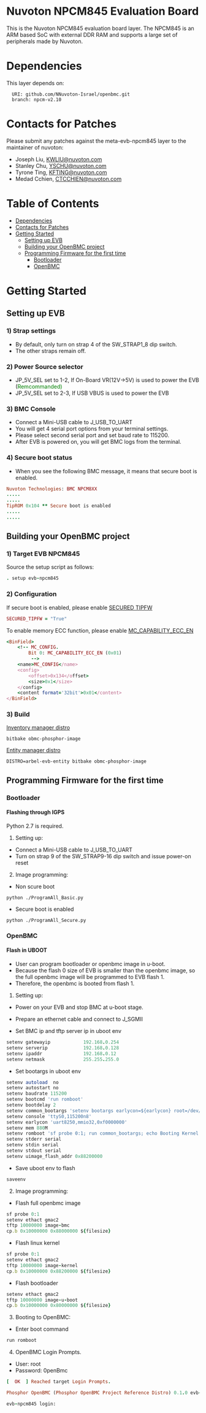 Nuvoton NPCM845 Evaluation Board
================

This is the Nuvoton NPCM845 evaluation board layer.
The NPCM845 is an ARM based SoC with external DDR RAM and 
supports a large set of peripherals made by Nuvoton. 

# Dependencies
This layer depends on:

```
  URI: github.com/NNuvoton-Israel/openbmc.git
  branch: npcm-v2.10
```

# Contacts for Patches

Please submit any patches against the meta-evb-npcm845 layer to the maintainer of nuvoton:
* Joseph Liu, <KWLIU@nuvoton.com>
* Stanley Chu, <YSCHU@nuvoton.com>
* Tyrone Ting, <KFTING@nuvoton.com>
* Medad Cchien, <CTCCHIEN@nuvoton.com>

# Table of Contents

- [Dependencies](#dependencies)
- [Contacts for Patches](#contacts-for-patches)
- [Getting Started](#getting-started)
  * [Setting up EVB](#setting-up-evb)
  * [Building your OpenBMC project](#building-your-openbmc-project)
  * [Programming Firmware for the first time](#programming-firmware-for-the-first-time)
    + [Bootloader](#bootloader)
    + [OpenBMC](#openbmc)

# Getting Started

## Setting up EVB

### 1) Strap settings
* By default, only turn on strap 4 of the SW_STRAP1_8 dip switch.
* The other straps remain off.

### 2) Power Source selector
* JP_5V_SEL set to 1-2, If On-Board VR(12V->5V) is used to power the EVB (<span style="color: green">Remcommanded)
* JP_5V_SEL set to 2-3, If USB VBUS is used to power the EVB

### 3) BMC Console

* Connect a Mini-USB cable to J_USB_TO_UART
* You will get 4 serial port options from your terminal settings.
* Please select second serial port and set baud rate to 115200.
* After EVB is powered on, you will get BMC logs from the terminal.

### 4) Secure boot status
* When you see the following BMC message, it means that secure boot is enabled.
```ruby
Nuvoton Technologies: BMC NPCM8XX
.....
.....
TipROM 0x104 ** Secure boot is enabled
.....
.....
```

## Building your OpenBMC project

### 1) Target EVB NPCM845
Source the setup script as follows:
```ruby
. setup evb-npcm845
```

### 2) Configuration

If secure boot is enabled, please enable [SECURED TIPFW](https://github.com/Nuvoton-Israel/openbmc/blob/npcm-v2.10/meta-evb/meta-evb-nuvoton/meta-evb-npcm845/conf/machine/evb-npcm845.conf#L8)
```ruby
SECURED_TIPFW = "True"
```

To enable memory ECC function, please enable [MC_CAPABILITY_ECC_EN](https://github.com/Nuvoton-Israel/openbmc/blob/npcm-v2.10/meta-nuvoton/recipes-bsp/images/npcm8xx-igps/BootBlockAndHeader_ArbelEVB.xml#L181)
```ruby
<BinField>
	<!-- MC_CONFIG. 
		Bit 0: MC_CAPABILITY_ECC_EN (0x01)
		 -->
	<name>MC_CONFIG</name>          
	<config>
		<offset>0x134</offset>       
		<size>0x1</size> 
	</config>
	<content format='32bit'>0x01</content>  
</BinField>
```
### 3) Build
[Inventory manager distro](https://github.com/openbmc/phosphor-inventory-manager)
```
bitbake obmc-phosphor-image
```

[Entity manager distro](https://github.com/openbmc/entity-manager)
```
DISTRO=arbel-evb-entity bitbake obmc-phosphor-image
```

## Programming Firmware for the first time

### Bootloader

#### Flashing through IGPS
Python 2.7 is required.<br/>

1. Setting up:
* Connect a Mini-USB cable to J_USB_TO_UART 
* Turn on strap 9 of the SW_STRAP9-16 dip switch and issue power-on reset

2. Image programming:
* Non scure boot
```
python ./ProgramAll_Basic.py
```

* Secure boot is enabled
```
python ./ProgramAll_Secure.py
```
### OpenBMC

#### Flash in UBOOT

* User can program bootloader or openbmc image in u-boot.
* Because the flash 0 size of EVB is smaller than the openbmc image, so the full openbmc image will be programmed to EVB flash 1.
* Therefore, the openbmc is booted from flash 1.

1. Setting up:
* Power on your EVB and stop BMC at u-boot stage.
* Prepare an ethernet cable and connect to J_SGMII

* Set BMC ip and tftp server ip in uboot env
```ruby
setenv gatewayip            192.168.0.254
setenv serverip             192.168.0.128
setenv ipaddr               192.168.0.12
setenv netmask              255.255.255.0
```
* Set bootargs in uboot env
```ruby
setenv autoload  no
setenv autostart no
setenv baudrate 115200
setenv bootcmd 'run romboot'
setenv bootdelay 2
setenv common_bootargs 'setenv bootargs earlycon=${earlycon} root=/dev/ram0 console=${console} mem=${mem}'
setenv console 'ttyS0,115200n8'
setenv earlycon 'uart8250,mmio32,0xf0000000'
setenv mem 880M
setenv romboot 'sf probe 0:1; run common_bootargs; echo Booting Kernel from flash; echo +++ uimage at 0x${uimage_flash_addr}; echo Using bootargs: ${bootargs};bootm ${uimage_flash_addr}'
setenv stderr serial
setenv stdin serial
setenv stdout serial
setenv uimage_flash_addr 0x88200000
```
* Save uboot env to flash
```ruby
saveenv
```

2. Image programming:

* Flash full openbmc image
```ruby
sf probe 0:1
setenv ethact gmac2
tftp 10000000 image-bmc
cp.b 0x10000000 0x88000000 ${filesize}
```

* Flash linux kernel
```ruby
sf probe 0:1
setenv ethact gmac2
tftp 10000000 image-kernel
cp.b 0x10000000 0x88200000 ${filesize}
```

* Flash bootloader
```ruby
setenv ethact gmac2
tftp 10000000 image-u-boot
cp.b 0x10000000 0x80000000 ${filesize}
```

3. Booting to OpenBMC:

* Enter boot command
```ruby
run romboot
```

4. OpenBMC Login Prompts.

* User: root
* Password: 0penBmc
```ruby
[  OK  ] Reached target Login Prompts.

Phosphor OpenBMC (Phosphor OpenBMC Project Reference Distro) 0.1.0 evb-npcm845 ttyS0

evb-npcm845 login:
```
